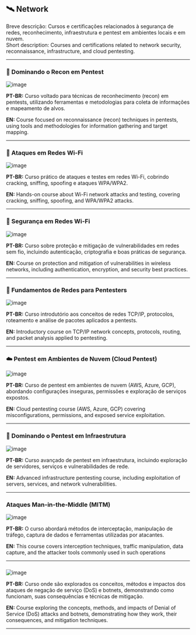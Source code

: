 ## 🛰️ Network

Breve descrição: Cursos e certificações relacionados à segurança de redes, reconhecimento, infraestrutura e pentest em ambientes locais e em nuvem.  
Short description: Courses and certifications related to network security, reconnaissance, infrastructure, and cloud pentesting.

---

### 📡 Dominando o Recon em Pentest

![image](https://github.com/user-attachments/assets/25babc9e-f0ab-4c22-bca5-0d2d2dc77d62)

**PT-BR:** Curso voltado para técnicas de reconhecimento (recon) em pentests, utilizando ferramentas e metodologias para coleta de informações e mapeamento de alvos.  

**EN:** Course focused on reconnaissance (recon) techniques in pentests, using tools and methodologies for information gathering and target mapping.

---

### 📶 Ataques em Redes Wi-Fi

![image](https://github.com/user-attachments/assets/11275e7f-584e-470b-a838-21dd97a75808)

**PT-BR:** Curso prático de ataques e testes em redes Wi-Fi, cobrindo cracking, sniffing, spoofing e ataques WPA/WPA2.  

**EN:** Hands-on course about Wi-Fi network attacks and testing, covering cracking, sniffing, spoofing, and WPA/WPA2 attacks.

---

### 🔐 Segurança em Redes Wi-Fi

![image](https://github.com/user-attachments/assets/f8071544-54e8-4db3-a288-c32f31952e07)

**PT-BR:** Curso sobre proteção e mitigação de vulnerabilidades em redes sem fio, incluindo autenticação, criptografia e boas práticas de segurança.  

**EN:** Course on protection and mitigation of vulnerabilities in wireless networks, including authentication, encryption, and security best practices.

---

### 🧠 Fundamentos de Redes para Pentesters

![image](https://github.com/user-attachments/assets/871513dc-dad7-4487-bcd9-e0f2b65ca17b)

**PT-BR:** Curso introdutório aos conceitos de redes TCP/IP, protocolos, roteamento e análise de pacotes aplicados a pentests.  

**EN:** Introductory course on TCP/IP network concepts, protocols, routing, and packet analysis applied to pentesting.

---

### ☁️ Pentest em Ambientes de Nuvem (Cloud Pentest)

![image](https://github.com/user-attachments/assets/71aa4cc5-8250-4715-adb2-1b7b6cf6c546)

**PT-BR:** Curso de pentest em ambientes de nuvem (AWS, Azure, GCP), abordando configurações inseguras, permissões e exploração de serviços expostos.  

**EN:** Cloud pentesting course (AWS, Azure, GCP) covering misconfigurations, permissions, and exposed service exploitation.

---

### 🧱 Dominando o Pentest em Infraestrutura

![image](https://github.com/user-attachments/assets/e02628a5-e3ca-4bde-b14d-2f8b8062b073)


**PT-BR:** Curso avançado de pentest em infraestrutura, incluindo exploração de servidores, serviços e vulnerabilidades de rede.  

**EN:** Advanced infrastructure pentesting course, including exploitation of servers, services, and network vulnerabilities.

---
### Ataques Man-in-the-Middle (MITM)

![image](https://github.com/user-attachments/assets/72dd2e0f-f2cd-4b24-b4dd-bb17c822fcfd)

**PT-BR:**  O curso abordará métodos de interceptação, manipulação de tráfego, captura de dados e ferramentas utilizadas por atacantes.

**EN:** This course covers interception techniques, traffic manipulation, data capture, and the attacker tools commonly used in such operations


---

###

![image](https://github.com/user-attachments/assets/29c8ec92-bf88-4711-9c47-f7fc7e5b459c)

**PT-BR:** Curso onde são explorados os conceitos, métodos e impactos dos ataques de negação de serviço (DoS) e botnets, demonstrando como funcionam, suas consequências e técnicas de mitigação.

**EN:** Course exploring the concepts, methods, and impacts of Denial of Service (DoS) attacks and botnets, demonstrating how they work, their consequences, and mitigation techniques.

---
